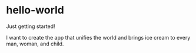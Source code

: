 # hello-world
Just getting started!

I want to create the app that unifies the world and brings ice cream to every man, woman, and child.
